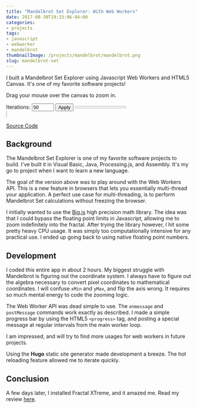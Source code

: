 ```yaml
---
title: "Mandelbrot Set Explorer: With Web Workers"
date: 2017-08-30T19:33:06-04:00
categories:
- projects
tags:
- javascript
- webworker
- mandelbrot
thumbnailImage: /projects/mandelbrot/mandelbrot.png
slug: mandelbrot-set
---
```


I built a Mandelbrot Set Explorer using Javascript Web Workers and HTML5 Canvas.  It's one of my favorite software projects!

<!--more-->

Drag your mouse over the canvas to zoom in.

<div class='controls'>
    Iterations: <input id='mandel-iterations' class="input--large" type='number' value='50' style='width:60px;'/>
    <button id='mandel-apply' class='btn btn--default'>Apply</button>
    <progress id='progress' value='0' max='100'>70 %</progress>
</div>
<div style='position:relative;'>
    <canvas id='mandelbrot' width='500' height='500' style='border:solid 1px #ccc;'></canvas>
    <div id='zoom-rect' style='position:absolute;pointer-events:none;border:solid 1px white; background:rgba(255,255,255,0.5);'></div>
</div>
<script src="/projects/mandelbrot/app.js"></script>

[Source Code](https://github.com/robinfhu/personal-site/tree/master/static/projects/mandelbrot)


## Background

The Mandelbrot Set Explorer is one of my favorite software projects to build.  I've built it in Visual Basic, Java, Processing.js, and Assembly.  It's my go to project when I want to learn a new language.

The goal of the version above was to play around with the Web Workers API.  This is a new feature in browsers that lets you essentially multi-thread your application.  A perfect use case for multi-threading, is to perform Mandelbrot Set calculations without freezing the browser.

I initially wanted to use the [Big.js](https://github.com/MikeMcl/big.js/) high precision math library.  The idea was that I could bypass the floating point limits in Javascript, allowing me to zoom indefinitely into the fractal.  After trying the library however, I hit some pretty heavy CPU usage.  It was simply too computationally intensive for any practical use.  I ended up going back to using native floating point numbers.

## Development

I coded this entire app in about 2 hours.  My biggest struggle with Mandelbrot is figuring out the coordinate system.  I always have to figure out the algebra necessary to convert pixel coordinates to mathematical coordinates.  I will confuse `xMin` and `yMax`, and flip the axis wrong.  It requires so much mental energy to code the zooming logic.

The Web Worker API was dead simple to use.  The `onmessage` and `postMessage` commands work exactly as described.
I made a simple progress bar by using the HTML5 `<progress>` tag, and posting a special message at regular intervals from the main worker loop.

I am impressed, and will try to find more usages for web workers in future projects.

Using the **Hugo** static site generator made development a breeze.  The hot reloading feature allowed me to iterate quickly.

## Conclusion

A few days later, I installed Fractal XTreme, and it amazed me. Read my review [here](/post/fractal-xtreme-review/).

